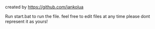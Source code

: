 created by https://github.com/jankolua

Run start.bat to run the file.
feel free to edit files at any time
please dont represent it as yours!
